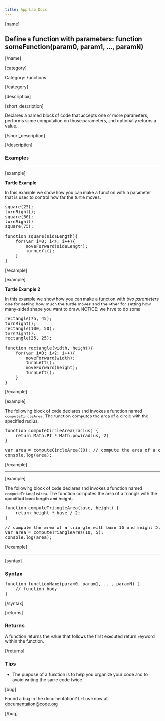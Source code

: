 ```yaml
---
title: App Lab Docs
---
```


[name]

## Define a function with parameters: function someFunction(param0, param1, ..., paramN)

[/name]


[category]

Category: Functions

[/category]

[description]

[short_description]

Declares a named block of code that accepts one or more parameters, performs some computation on those parameters, and optionally returns a value.

[/short_description]

[/description]

### Examples
____________________________________________________
[example]

**Turtle Example**

In this example we show how you can make a function with a parameter that is used to control how far the turtle moves.

<pre>
square(25);
turnRight();
square(50);
turnRight()
square(75);

function square(sideLength){
	for(var i=0; i<4; i++){
		moveForward(sideLength);
		turnLeft();
	}
}
</pre>

[/example]

[example]

**Turtle Example 2**

In this example we show how you can make a function with *two parameters* one for setting how much the turtle moves and the other for setting how many-sided shape you want to draw.  NOTICE: we have to do some 

<pre>
rectangle(75, 45);
turnRight();
rectangle(100, 50);
turnRight();
rectangle(25, 25);

function rectangle(width, height){
	for(var i=0; i<2; i++){
		moveForward(width);
		turnLeft();
		moveForward(height);
		turnLeft();
	}
}
</pre>

[/example]

[example]

The following block of code declares and invokes a function named `computeCircleArea`. The function computes the area of a circle with the specified radius.

<pre>
function computeCircleArea(radius) {
    return Math.PI * Math.pow(radius, 2);
}

var area = computeCircleArea(10); // compute the area of a circle with the radius 10
console.log(area);
</pre>

[/example]

____________________________________________________

[example]

The following block of code declares and invokes a function named `computeTriangleArea`. The function computes the area of a triangle with the specified base length and height.

<pre>
function computeTriangleArea(base, height) {
    return height * base / 2;
}

// compute the area of a triangle with base 10 and height 5.
var area = computeTriangleArea(10, 5);
console.log(area);
</pre>

[/example]

____________________________________________________

[syntax]

### Syntax
<pre>
function functionName(param0, param1, ..., paramN) {
    // function body
}
</pre>

[/syntax]

[returns]

### Returns
A function returns the value that follows the first executed return keyword within the function.

[/returns]

### Tips
- The purpose of a function is to help you organize your code and to avoid writing the same code twice.

[bug]

Found a bug in the documentation? Let us know at documentation@code.org

[/bug]
